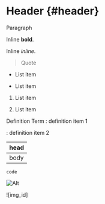 # Header {#header}

Paragraph

Inline **bold**.

Inline *inline*.

> Quote

-   List item

-   List item


1.  List item

2.  List item


Definition Term
:   definition item 1

:   definition item 2

|head|
|----|
|body|

``` {#id .lang}
code
```

![Alt](test.jpg "Title")

![img_id]

